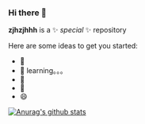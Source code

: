 ### Hi there 👋


**zjhzjhhh** is a ✨ _special_ ✨ repository

Here are some ideas to get you started:

- 🔭 
- 🌱 learning。。。
- 👯 
- 🤔 
- 😄 


[![Anurag's github stats](https://github-readme-stats.vercel.app/api?username=zjhzjhhh&theme=synthwave)](https://github.com/anuraghazra/github-readme-stats)

<!--
**zjhzjhhh/zjhzjhhh** is a ✨ _special_ ✨ repository because its `README.md` (this file) appears on your GitHub profile.

Here are some ideas to get you started:

- 🔭 I’m currently working on ...
- 🌱 I’m currently learning ...
- 👯 I’m looking to collaborate on ...
- 🤔 I’m looking for help with ...
- 💬 Ask me about ...
- 📫 How to reach me: ...
- 😄 Pronouns: ...
- ⚡ Fun fact: ...
-->
